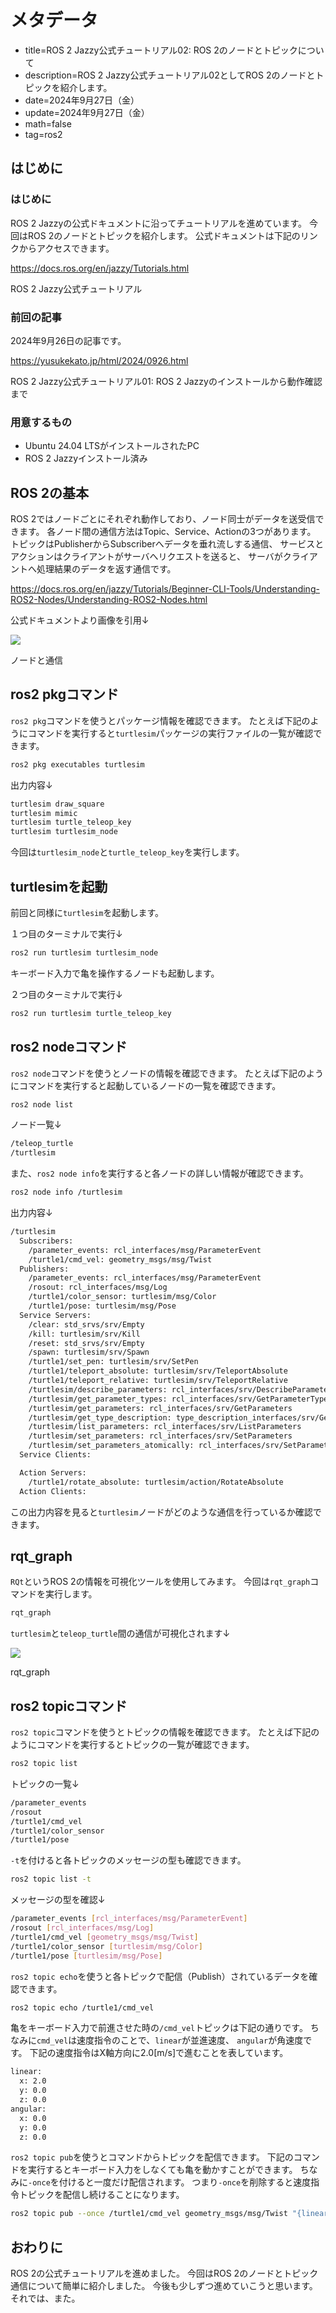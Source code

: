 # メタデータ
- title=ROS 2 Jazzy公式チュートリアル02: ROS 2のノードとトピックについて
- description=ROS 2 Jazzy公式チュートリアル02としてROS 2のノードとトピックを紹介します。
- date=2024年9月27日（金）
- update=2024年9月27日（金）
- math=false
- tag=ros2

## はじめに
### はじめに
ROS 2 Jazzyの公式ドキュメントに沿ってチュートリアルを進めています。
今回はROS 2のノードとトピックを紹介します。
公式ドキュメントは下記のリンクからアクセスできます。

https://docs.ros.org/en/jazzy/Tutorials.html

ROS 2 Jazzy公式チュートリアル

### 前回の記事
2024年9月26日の記事です。

https://yusukekato.jp/html/2024/0926.html

ROS 2 Jazzy公式チュートリアル01: ROS 2 Jazzyのインストールから動作確認まで

### 用意するもの
- Ubuntu 24.04 LTSがインストールされたPC
- ROS 2 Jazzyインストール済み

## ROS 2の基本
ROS 2ではノードごとにそれぞれ動作しており、ノード同士がデータを送受信できます。
各ノード間の通信方法はTopic、Service、Actionの3つがあります。
トピックはPublisherからSubscriberへデータを垂れ流しする通信、
サービスとアクションはクライアントがサーバへリクエストを送ると、
サーバがクライアントへ処理結果のデータを返す通信です。

https://docs.ros.org/en/jazzy/Tutorials/Beginner-CLI-Tools/Understanding-ROS2-Nodes/Understanding-ROS2-Nodes.html

公式ドキュメントより画像を引用↓

![](../../images/2024/20240927_2.png)

ノードと通信

## ros2 pkgコマンド
`ros2 pkg`コマンドを使うとパッケージ情報を確認できます。
たとえば下記のようにコマンドを実行すると`turtlesim`パッケージの実行ファイルの一覧が確認できます。

```sh
ros2 pkg executables turtlesim
```

出力内容↓

```sh
turtlesim draw_square
turtlesim mimic
turtlesim turtle_teleop_key
turtlesim turtlesim_node
```

今回は`turtlesim_node`と`turtle_teleop_key`を実行します。

## turtlesimを起動
前回と同様に`turtlesim`を起動します。

１つ目のターミナルで実行↓
```sh
ros2 run turtlesim turtlesim_node
```

キーボード入力で亀を操作するノードも起動します。

２つ目のターミナルで実行↓
```sh
ros2 run turtlesim turtle_teleop_key
```

## ros2 nodeコマンド
`ros2 node`コマンドを使うとノードの情報を確認できます。
たとえば下記のようにコマンドを実行すると起動しているノードの一覧を確認できます。

```sh
ros2 node list
```

ノード一覧↓
```sh
/teleop_turtle
/turtlesim
```

また、`ros2 node info`を実行すると各ノードの詳しい情報が確認できます。

```sh
ros2 node info /turtlesim
```

出力内容↓
```sh
/turtlesim
  Subscribers:
    /parameter_events: rcl_interfaces/msg/ParameterEvent
    /turtle1/cmd_vel: geometry_msgs/msg/Twist
  Publishers:
    /parameter_events: rcl_interfaces/msg/ParameterEvent
    /rosout: rcl_interfaces/msg/Log
    /turtle1/color_sensor: turtlesim/msg/Color
    /turtle1/pose: turtlesim/msg/Pose
  Service Servers:
    /clear: std_srvs/srv/Empty
    /kill: turtlesim/srv/Kill
    /reset: std_srvs/srv/Empty
    /spawn: turtlesim/srv/Spawn
    /turtle1/set_pen: turtlesim/srv/SetPen
    /turtle1/teleport_absolute: turtlesim/srv/TeleportAbsolute
    /turtle1/teleport_relative: turtlesim/srv/TeleportRelative
    /turtlesim/describe_parameters: rcl_interfaces/srv/DescribeParameters
    /turtlesim/get_parameter_types: rcl_interfaces/srv/GetParameterTypes
    /turtlesim/get_parameters: rcl_interfaces/srv/GetParameters
    /turtlesim/get_type_description: type_description_interfaces/srv/GetTypeDescription
    /turtlesim/list_parameters: rcl_interfaces/srv/ListParameters
    /turtlesim/set_parameters: rcl_interfaces/srv/SetParameters
    /turtlesim/set_parameters_atomically: rcl_interfaces/srv/SetParametersAtomically
  Service Clients:

  Action Servers:
    /turtle1/rotate_absolute: turtlesim/action/RotateAbsolute
  Action Clients:
```

この出力内容を見ると`turtlesim`ノードがどのような通信を行っているか確認できます。

## rqt_graph
`RQt`というROS 2の情報を可視化ツールを使用してみます。
今回は`rqt_graph`コマンドを実行します。

```sh
rqt_graph
```

`turtlesim`と`teleop_turtle`間の通信が可視化されます↓

![](../../images/2024/20240927_1.png)

rqt_graph

## ros2 topicコマンド
`ros2 topic`コマンドを使うとトピックの情報を確認できます。
たとえば下記のようにコマンドを実行するとトピックの一覧が確認できます。

```sh
ros2 topic list
```

トピックの一覧↓
```sh
/parameter_events
/rosout
/turtle1/cmd_vel
/turtle1/color_sensor
/turtle1/pose
```

`-t`を付けると各トピックのメッセージの型も確認できます。
```sh
ros2 topic list -t
```

メッセージの型を確認↓
```sh
/parameter_events [rcl_interfaces/msg/ParameterEvent]
/rosout [rcl_interfaces/msg/Log]
/turtle1/cmd_vel [geometry_msgs/msg/Twist]
/turtle1/color_sensor [turtlesim/msg/Color]
/turtle1/pose [turtlesim/msg/Pose]
```

`ros2 topic echo`を使うと各トピックで配信（Publish）されているデータを確認できます。
```sh
ros2 topic echo /turtle1/cmd_vel
```

亀をキーボード入力で前進させた時の`/cmd_vel`トピックは下記の通りです。
ちなみに`cmd_vel`は速度指令のことで、`linear`が並進速度、
`angular`が角速度です。
下記の速度指令はX軸方向に2.0[m/s]で進むことを表しています。
```sh
linear:
  x: 2.0
  y: 0.0
  z: 0.0
angular:
  x: 0.0
  y: 0.0
  z: 0.0
```

`ros2 topic pub`を使うとコマンドからトピックを配信できます。
下記のコマンドを実行するとキーボード入力をしなくても亀を動かすことができます。
ちなみに`-once`を付けると一度だけ配信されます。
つまり`-once`を削除すると速度指令トピックを配信し続けることになります。
```sh
ros2 topic pub --once /turtle1/cmd_vel geometry_msgs/msg/Twist "{linear: {x: 2.0, y: 0.0, z: 0.0}, angular: {x: 0.0, y: 0.0, z: 1.8}}"
```

## おわりに
ROS 2の公式チュートリアルを進めました。
今回はROS 2のノードとトピック通信について簡単に紹介しました。
今後も少しずつ進めていこうと思います。
それでは、また。
